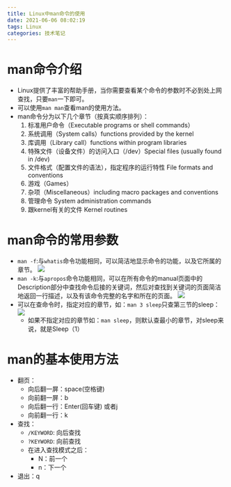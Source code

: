 ```yaml
---
title: Linux中man命令的使用
date: 2021-06-06 08:02:19
tags: Linux
categories: 技术笔记
---
```


# man命令介绍

* Linux提供了丰富的帮助手册，当你需要查看某个命令的参数时不必到处上网查找，只要`man`一下即可。
* 可以使用`man man`查看man的使用方法。
* man命令分为以下几个章节（按真实顺序排列）：
  1. 标准用户命令（Executable programs or shell commands）
  2. 系统调用（System calls）functions provided by the kernel
  3. 库调用（Library call）functions within program libraries
  4. 特殊文件（设备文件）的访问入口（/dev）Special files (usually found in /dev)
  5. 文件格式（配置文件的语法），指定程序的运行特性 File formats and conventions 
  6. 游戏（Games）
  7. 杂项（Miscellaneous）including macro packages and conventions
  8. 管理命令 System administration commands
  9. 跟kernel有关的文件 Kernel routines

# man命令的常用参数

* `man -f`:与`whatis`命令功能相同，可以简洁地显示命令的功能，以及它所属的章节。
![](https://gitee.com/zhangjie0524/picgo/raw/master/20210606220020.jpg)
* `man -k`:与`apropos`命令功能相同，可以在所有命令的manual页面中的Description部分中查找命令后接的关键词，然后对查找到关键词的页面简洁地返回一行描述，以及有该命令完整的名字和所在的页面。
![](https://gitee.com/zhangjie0524/picgo/raw/master/20210606220638.png)
* 可以在查命令时，指定对应的章节，如：`man 3 sleep`只查第三节的sleep：
![](https://gitee.com/zhangjie0524/picgo/raw/master/20210606220936.png)
   * 如果不指定对应的章节如：`man sleep`，则默认查最小的章节，对sleep来说，就是Sleep（1）

# man的基本使用方法

* 翻页：
  * 向后翻一屏：space(空格键) 
  * 向前翻一屏：b
  * 向后翻一行：Enter(回车键) 或者j
  * 向前翻一行：k
* 查找：
  *  `/KEYWORD`: 向后查找     
  * `?KEYWORD`:  向前查找    
  * 在进入查找模式之后：
    * N：前一个
    * n：下一个
* 退出：q



